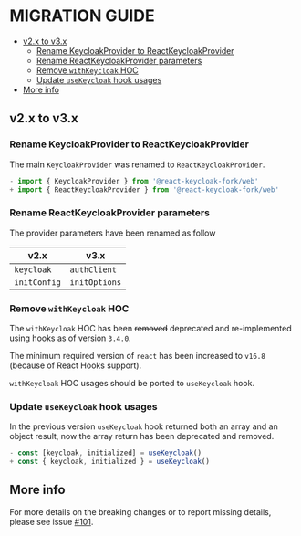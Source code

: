 # MIGRATION GUIDE <!-- omit in toc -->

- [v2.x to v3.x](#v2x-to-v3x)
  - [Rename KeycloakProvider to ReactKeycloakProvider](#rename-keycloakprovider-to-reactkeycloakprovider)
  - [Rename ReactKeycloakProvider parameters](#rename-reactkeycloakprovider-parameters)
  - [Remove `withKeycloak` HOC](#remove-withkeycloak-hoc)
  - [Update `useKeycloak` hook usages](#update-usekeycloak-hook-usages)
- [More info](#more-info)

## v2.x to v3.x

### Rename KeycloakProvider to ReactKeycloakProvider

The main `KeycloakProvider` was renamed to `ReactKeycloakProvider`.

```ts
- import { KeycloakProvider } from '@react-keycloak-fork/web'
+ import { ReactKeycloakProvider } from '@react-keycloak-fork/web'
```

### Rename ReactKeycloakProvider parameters

The provider parameters have been renamed as follow

| v2.x         | v3.x          |
| ------------ | ------------- |
| `keycloak`   | `authClient`  |
| `initConfig` | `initOptions` |

### Remove `withKeycloak` HOC

The `withKeycloak` HOC has been ~~removed~~ deprecated and re-implemented using hooks as of version `3.4.0`.

The minimum required version of `react` has been increased to `v16.8` (because of React Hooks support).

`withKeycloak` HOC usages should be ported to `useKeycloak` hook.

### Update `useKeycloak` hook usages

In the previous version `useKeycloak` hook returned both an array and an object result, now the array return has been deprecated and removed.

```ts
- const [keycloak, initialized] = useKeycloak()
+ const { keycloak, initialized } = useKeycloak()
```

## More info

For more details on the breaking changes or to report missing details, please see issue [#101](https://github.com/react-keycloak/react-keycloak/issues/101).
